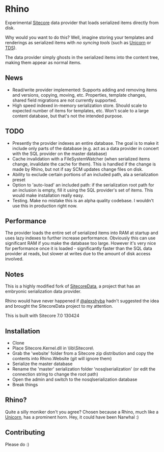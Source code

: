 # Rhino

Experimental [Sitecore](http://www.sitecore.net) data provider that loads serialized items directly from disk.

Why would you want to do this? Well, imagine storing your templates and renderings as serialized items with _no syncing tools_ (such as [Unicorn](https://github.com/kamsar/Unicorn) or [TDS](http://www.hhogdev.com/Products/Team-Development-for-Sitecore/Overview.aspx)).

The data provider simply ghosts in the serialized items into the content tree, making them appear as normal items.

## News ##

* Read/write provider implemented: Supports adding and removing items and versions, copying, moving, etc. Properties, template changes, shared field migrations are not currently supported.
* High speed indexed in-memory serialization store. Should scale to expected number of items for templates, etc. Won't scale to a large content database, but that's not the intended purpose.

## TODO ##

* Presently the provider indexes an entire database. The goal is to make it include only parts of the database (e.g. act as a data provider in concert with the SQL provider on the master database)
* Cache invalidation with a FileSystemWatcher (when serialized items change, invalidate the cache for them). This is handled if the change is made by Rhino, but not if say SCM updates change files on disk.
* Ability to exclude certain portions of an included path, ala a serialization preset
* Option to 'auto-load' an included path: if the serialization root path for an inclusion is empty, fill it using the SQL provider's set of items. This would make installation really easy.
* Testing. Make no mistake this is an alpha quality codebase. I wouldn't use this in production right now.

## Performance ##

The provider loads the entire set of serialized items into RAM at startup and uses lazy indexes to further increase performance. Obviously this can use significant RAM if you make the database too large.
However it's very nice for performance once it is loaded - significantly faster than the SQL data provider at reads, but slower at writes due to the amount of disk access involved.

## Notes ##

This is a highly modified fork of [SitecoreData](https://github.com/pbering/SitecoreData), a project that has an embryonic serialization data provider.

Rhino would have never happened if [@alexshyba](https://twitter.com/alexshyba) hadn't suggested the idea and brought the SitecoreData project to my attention.

This is built with Sitecore 7.0 130424

## Installation ##

* Clone
* Place Sitecore.Kernel.dll in \lib\Sitecore\
* Grab the 'website' folder from a Sitecore zip distribution and copy the contents into Rhino.Website (git will ignore them)
* Serialize the master database
* Rename the 'master' serialization folder 'nosqlserialization' (or edit the connection string to change the root path)
* Open the admin and switch to the nosqlserialization database
* Break things

## Rhino? ##

Quite a silly moniker don't you agree? Chosen because a Rhino, much like a [Unicorn](https://github.com/kamsar/Unicorn), has a prominent horn. Hey, it could have been Narwhal :)

## Contributing ##

Please do :)